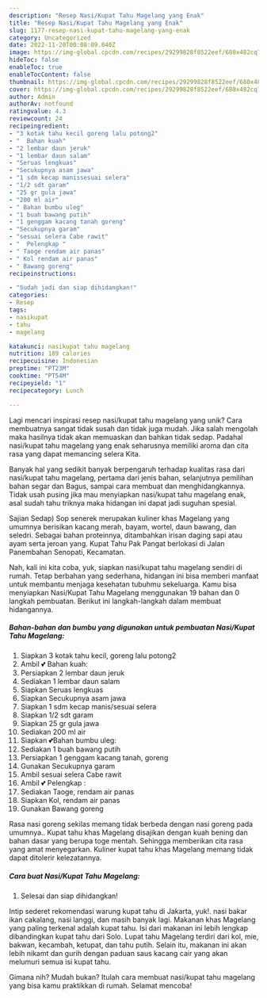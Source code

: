 ```yaml
---
description: "Resep Nasi/Kupat Tahu Magelang yang Enak"
title: "Resep Nasi/Kupat Tahu Magelang yang Enak"
slug: 1177-resep-nasi-kupat-tahu-magelang-yang-enak
category: Uncategorized
date: 2022-11-20T00:08:09.040Z
image: https://img-global.cpcdn.com/recipes/29299828f8522eef/680x482cq70/nasikupat-tahu-magelang-foto-resep-utama.jpg
hideToc: false
enableToc: true
enableTocContent: false
thumbnail: https://img-global.cpcdn.com/recipes/29299828f8522eef/680x482cq70/nasikupat-tahu-magelang-foto-resep-utama.jpg
cover: https://img-global.cpcdn.com/recipes/29299828f8522eef/680x482cq70/nasikupat-tahu-magelang-foto-resep-utama.jpg
author: Admin
authorAv: notfound
ratingvalue: 4.3
reviewcount: 24
recipeingredient:
- "3 kotak tahu kecil goreng lalu potong2"
- "  Bahan kuah"
- "2 lembar daun jeruk"
- "1 lembar daun salam"
- "Seruas lengkuas"
- "Secukupnya asam jawa"
- "1 sdm kecap manissesuai selera"
- "1/2 sdt garam"
- "25 gr gula jawa"
- "200 ml air"
- " Bahan bumbu uleg"
- "1 buah bawang putih"
- "1 genggam kacang tanah goreng"
- "Secukupnya garam"
- "sesuai selera Cabe rawit"
- "  Pelengkap "
- " Taoge rendam air panas"
- " Kol rendam air panas"
- " Bawang goreng"
recipeinstructions:

- "Sudah jadi dan siap dihidangkan!"
categories:
- Resep
tags:
- nasikupat
- tahu
- magelang

katakunci: nasikupat tahu magelang 
nutrition: 189 calories
recipecuisine: Indonesian
preptime: "PT23M"
cooktime: "PT54M"
recipeyield: "1"
recipecategory: Lunch

---
```





Lagi mencari inspirasi resep nasi/kupat tahu magelang yang unik? Cara membuatnya sangat tidak susah dan tidak juga mudah. Jika salah mengolah maka hasilnya tidak akan memuaskan dan bahkan tidak sedap. Padahal nasi/kupat tahu magelang yang enak seharusnya memiliki aroma dan cita rasa yang dapat memancing selera Kita.





Banyak hal yang sedikit banyak berpengaruh terhadap kualitas rasa dari nasi/kupat tahu magelang, pertama dari jenis bahan, selanjutnya pemilihan bahan segar dan Bagus, sampai cara membuat dan menghidangkannya. Tidak usah pusing jika mau menyiapkan nasi/kupat tahu magelang enak,      asal sudah tahu triknya maka hidangan ini dapat jadi suguhan spesial.














Sajian Sedap) Sop senerek merupakan kuliner khas Magelang yang umumnya berisikan kacang merah, bayam, wortel, daun bawang, dan seledri. Sebagai bahan proteinnya, ditambahkan irisan daging sapi atau ayam serta jeroan yang. Kupat Tahu Pak Pangat berlokasi di Jalan Panembahan Senopati, Kecamatan.






Nah, kali ini kita coba, yuk, siapkan nasi/kupat tahu magelang sendiri di rumah. Tetap berbahan yang sederhana, hidangan ini bisa memberi manfaat untuk membantu menjaga kesehatan tubuhmu sekeluarga. Kamu bisa menyiapkan Nasi/Kupat Tahu Magelang menggunakan 19 bahan dan 0 langkah pembuatan. Berikut ini langkah-langkah dalam membuat hidangannya.

<!--inarticleads1-->

##### Bahan-bahan dan bumbu yang digunakan untuk pembuatan Nasi/Kupat Tahu Magelang:

1. Siapkan 3 kotak tahu kecil, goreng lalu potong2
1. Ambil  💕 Bahan kuah:
1. Persiapkan 2 lembar daun jeruk
1. Sediakan 1 lembar daun salam
1. Siapkan Seruas lengkuas
1. Siapkan Secukupnya asam jawa
1. Siapkan 1 sdm kecap manis/sesuai selera
1. Siapkan 1/2 sdt garam
1. Siapkan 25 gr gula jawa
1. Sediakan 200 ml air
1. Siapkan  💕Bahan bumbu uleg:
1. Sediakan 1 buah bawang putih
1. Persiapkan 1 genggam kacang tanah, goreng
1. Gunakan Secukupnya garam
1. Ambil sesuai selera Cabe rawit
1. Ambil  💕 Pelengkap :
1. Sediakan  Taoge, rendam air panas
1. Siapkan  Kol, rendam air panas
1. Gunakan  Bawang goreng


Rasa nasi goreng sekilas memang tidak berbeda dengan nasi goreng pada umumnya.. Kupat tahu khas Magelang disajikan dengan kuah bening dan bahan dasar yang berupa toge mentah. Sehingga memberikan cita rasa yang amat menyegarkan. Kuliner kupat tahu khas Magelang memang tidak dapat ditolerir kelezatannya. 

<!--inarticleads2-->

##### Cara buat Nasi/Kupat Tahu Magelang:


1. Selesai dan siap dihidangkan!

Intip sederet rekomendasi warung kupat tahu di Jakarta, yuk!. nasi bakar ikan cakalang, nasi langgi, dan masih banyak lagi. Makanan khas Magelang yang paling terkenal adalah kupat tahu. Isi dari makanan ini lebih lengkap dibandingkan kupat tahu dari Solo. Lupat tahu Magelang terdiri dari kol, mie, bakwan, kecambah, ketupat, dan tahu putih. Selain itu, makanan ini akan lebih nikamt dan gurih dengan paduan saus kacang cair yang akan melumuri semua isi kupat tahu. 

Gimana nih? Mudah bukan? Itulah cara membuat nasi/kupat tahu magelang yang bisa kamu praktikkan di rumah. Selamat mencoba!
